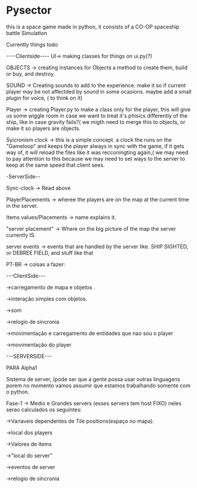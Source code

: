 # Pysector
this is a space game made in python, it consists of a CO-OP spaceship battle Simulation

Currently things todo 

----Clientside----
UI-> making classes for things on ui.py(?)


OBJECTS -> creating instances for Objects a method to create them, build or buy, and destroy. 


SOUND -> Creating sounds to add to the experience. make it so if current player may be not affectded by sound in some ocasions. maybe add a small plugin for voice, ( to think on it) 


Player -> creating Player.py to make a class only for the player, this will give us some wiggle room in case we want to treat it's phisics differently of the ship, like in case gravity fails?( we migth need to merge this to objects, or make it so players are objects. 


Syicronism clock -> this is a simple concept. a clock the runs on the "Gameloop" and keeps the player always in sync with the game, if it gets way of, it will reload the files like it was recconingting again,( we may need to pay attention to this because we may need to set ways to the server to keep at the same speed that client sees. 

-ServerSide-- 


Sync-clock -> Read above 


PlayerPlacements -> wheree the players are on the map at the current time in the server. 


Items values/Placements -> name explains it.


"server placement" -> Where on the big picture of the map the server currently IS. 


server events -> events that are handled by the server like. SHIP SIGHTED, or DEBREE FIELD, and stuff like that 

PT-BR -> coisas a fazer: 

---ClientSide---

->carregamento de mapa e objetos .

->interação simples com objetos. 

->som

->relogio de sincronia

->movimentação e carregamento de entidades que nao sou o player

->movimentação do player 

---SERVERSIDE---

PARA Alpha1

Sistema de server, (pode ser que a gente possa usar outras linguagens porem no momento vamos assumir que estamos trabalhando somente com o python. 

Fase-1 -> Medio e Grandes servers (esses servers tem host FIXO) neles serao calculados os seguintes: 

->Variaveis dependentes de Tile positions(espaço no mapa). 

->local dos players

->Valores de items 

->"local do server"

->eventos de server

->relogio de sincronia 
